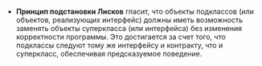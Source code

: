 - **Принцип подстановки Лисков** гласит, что объекты подклассов (или объектов, реализующих интерфейс) должны иметь возможность заменять объекты суперкласса (или интерфейса) без изменения корректности программы. Это достигается за счет того, что подклассы следуют тому же интерфейсу и контракту, что и суперкласс, обеспечивая предсказуемое поведение.